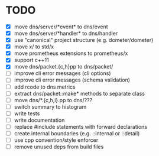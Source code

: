TODO
====
 - [x] move dns/server/\*event\* to dns/event
 - [x] move dns/server/\*handler\* to dns/handler
 - [x] use "canonical" project structure (e.g. dometer/dometer)
 - [x] move x/ to std/x
 - [x] move prometheus extensions to prometheus/x
 - [x] support c++11
 - [x] move dns/packet.{c,h}pp to dns/packet/
 - [ ] improve cli error messages (cli options)
 - [ ] improve cli error messages (schema validation)
 - [ ] add rcode to dns metrics
 - [ ] extract dns/packet::make\* methods to separate class
 - [ ] move dns/\*.{c,h,i}.pp to dns/???
 - [ ] switch summary to histogram
 - [ ] write tests
 - [ ] write documentation
 - [ ] replace #include statements with forward declarations
 - [ ] create internal boundaries (e.g. ::internal or ::detail)
 - [ ] use cpp convention/style enforcer
 - [ ] remove unused deps from build files
